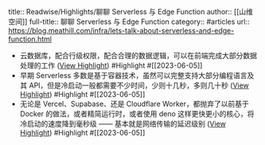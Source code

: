 title:: Readwise/Highlights/聊聊 Serverless 与 Edge Function
author:: [[山维空间]]
full-title:: 聊聊 Serverless 与 Edge Function
category:: #articles
url:: https://blog.meathill.com/infra/lets-talk-about-serverless-and-edge-function.html

- 云数据库，配合行级权限，配合合理的数据逻辑，可以在前端完成大部分数据处理的工作 ([View Highlight](https://read.readwise.io/read/01h24y123gx529bvfbsvs5dyee)) #Highlight #[[2023-06-05]]
- 早期 Serverless 多数是基于容器技术，虽然可以完整支持大部分编程语言及其 API，但是冷启动一般都需要不少时间，少则十几秒，多则几十秒 ([View Highlight](https://read.readwise.io/read/01h24y1ycefxy99r0jbhtpbww6)) #Highlight #[[2023-06-05]]
- 无论是 Vercel、Supabase、还是 Cloudflare Worker，都抛弃了以前基于 Docker 的做法，或者精简运行时，或者使用 deno 这样更快更小的核心，将冷启动的速度降到毫秒级 —— 基本就是网络传输的延迟级别 ([View Highlight](https://read.readwise.io/read/01h24y387q4136vx8r4hpcrwgs)) #Highlight #[[2023-06-05]]